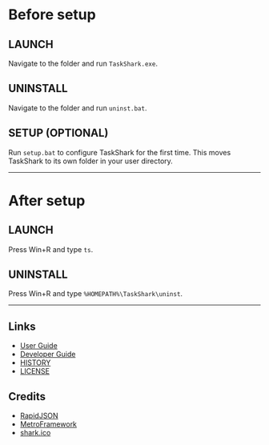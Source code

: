 Before setup
============

LAUNCH
------
Navigate to the folder and run `TaskShark.exe`.


UNINSTALL
---------
Navigate to the folder and run `uninst.bat`.


SETUP (OPTIONAL)
----------------
Run `setup.bat` to configure TaskShark for the first time.
This moves TaskShark to its own folder in your user directory.

___


After setup
===========

LAUNCH
------
Press Win+R and type `ts`.


UNINSTALL
---------
Press Win+R and type `%HOMEPATH%\TaskShark\uninst`.

___


Links
-----
- [User Guide](UserGuide.pdf)
- [Developer Guide](DevGuide.pdf)
- [HISTORY](HISTORY.md)
- [LICENSE](LICENSE)


Credits
-------
- [RapidJSON](https://github.com/miloyip/rapidjson)
- [MetroFramework](http://thielj.github.io/MetroFramework)
- [shark.ico](http://www.timvandevall.com/templates/free-cartoon-shark-clipart-for-kids/)
